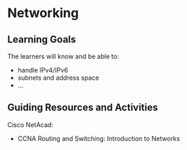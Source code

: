 # Networking

## Learning Goals

The learners will know and be able to:
- handle IPv4/IPv6
- subnets and address space
- ...

## Guiding Resources and Activities

Cisco NetAcad:
- CCNA Routing and Switching: Introduction to Networks
